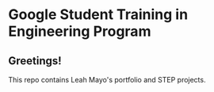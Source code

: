 # Google Student Training in Engineering Program

## Greetings!

This repo contains Leah Mayo's portfolio and STEP projects.
